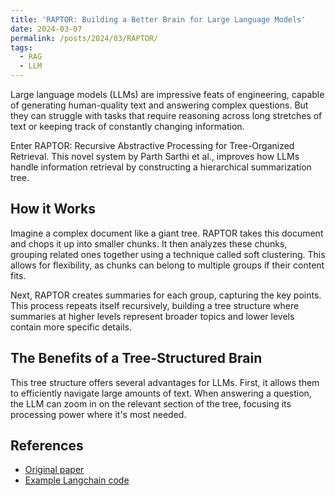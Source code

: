 ```yaml
---
title: 'RAPTOR: Building a Better Brain for Large Language Models'
date: 2024-03-07
permalink: /posts/2024/03/RAPTOR/
tags:
  - RAG
  - LLM
---
```


Large language models (LLMs) are impressive feats of engineering, capable of generating human-quality text and answering complex questions. But they can struggle with tasks that require reasoning across long stretches of text or keeping track of constantly changing information.

Enter RAPTOR: Recursive Abstractive Processing for Tree-Organized Retrieval. This novel system by Parth Sarthi et al., improves how LLMs handle information retrieval by constructing a hierarchical summarization tree.

How it Works
------
Imagine a complex document like a giant tree. RAPTOR takes this document and chops it up into smaller chunks. It then analyzes these chunks, grouping related ones together using a technique called soft clustering. This allows for flexibility, as chunks can belong to multiple groups if their content fits.

Next, RAPTOR creates summaries for each group, capturing the key points. This process repeats itself recursively, building a tree structure where summaries at higher levels represent broader topics and lower levels contain more specific details.

The Benefits of a Tree-Structured Brain
------
This tree structure offers several advantages for LLMs. First, it allows them to efficiently navigate large amounts of text. When answering a question, the LLM can zoom in on the relevant section of the tree, focusing its processing power where it's most needed.

References
------
* [Original paper](https://arxiv.org/html/2401.18059v1)
* [Example Langchain code](https://github.com/langchain-ai/langchain/blob/master/cookbook/RAPTOR.ipynb)

